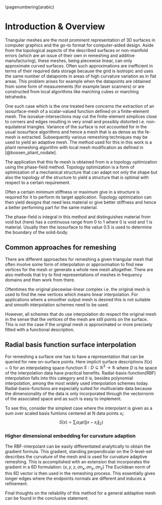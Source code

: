<!------->
<!--title: "Curvature based remeshing for phase field based topology optimization"-->
<!--subtitle: "Thesis as required for the attainment of the degree Master of Science" -->
<!--author: Tim Burg-->
<!--date: "2019-10-20"-->
<!--subject: ""-->
<!--keywords: [Markdown, Example]-->
<!--lang: "en"-->
<!--bibliography: ./bibliography/tot.bib-->
<!--...-->

\pagenumbering{arabic}
# Introduction & Overview 


Triangular meshes are the most prominent representation of 3D surfaces in computer graphics and the go-to format for computer-aided design. 
Aside from the topological aspects of the described surfaces or non-manifold errors (which are an issue of their own in remeshing and additive manufacturing),
these meshes, being piecewise linear, can only approximate curved surfaces. 
Often such approximations 
are inefficient in terms of their required data storage because the grid is isotropic and uses the same number of datapoints 
in areas of high curvature variation as in flat areas.
This problem arises for example when the datapoints are obtained from some form of measurements (for example laser scanners) or are 
constructed from local algorithms like marching cubes or marching tetrahedra.

One such case which is the one treated here concerns the extraction of an isosurface-mesh of a scalar-valued function defined on a finite-element mesh.
The isovalue-intersections may cut the finite-element simplices close to corners and edges resulting in very small and possibly distorted i.e. non-equilateral triangles.
Variance of the surface is not accounted for in the usual isosurface algorithms and hence a mesh that is 
as dense as the fe-mesh is extracted.
Subsequently various remeshing techniques may be used to yield an adaptive mesh.
The method used for this in this work is a pliant remeshing algorithm with local mesh modification as defined in [@bossen_pliant_nodate].

The application that this fe-mesh is obtained from is a topology optimization using the phase-field method.
Topology optimization is a form of optimization of a mechanical structure that can adapt not only the shape but also the topology of the 
structure to yield a structure that is optimal with respect to a certain requirement.

Often a certain minimum stiffness or maximum give in a structure is required for it to perform its target application.
Topology optimization can then yield designs that need less material or give better 
stiffness and hence a better performing part for the same material.

The phase-field is integral in this method and distinguishes material from void but (here) has a continuous range from 0 to 1 where 0 is void and 1 is material. 
Usually then the isosurface to the value 0.5 is used to determine the boundary of the solid-body.

## Common approaches for remeshing
There are different approaches for remeshing a given triangular mesh that often involve some form 
of interpolation or approximation to find new vertices for the mesh or generate a whole new mesh altogether. 
There are also methods that try to find representations of meshes in frequency domains and then work from there.

Oftentimes the original piecewise-linear complex i.e. the original mesh is used to find the new vertices which
means linear interpolation. For applications where a smoother output mesh is desired this is not suitable and 
smooth interpolation schemes need to be used.


However, all schemes that do use interpolation do respect the original mesh in the sense that the vertices of the mesh are still points on the surface.
This is not the case if the original mesh is approximated or more precisely fitted with a functional description.


## Radial basis function surface interpolation
For remeshing a surface one has to have a representation that can be queried for new on-surface points.
Here implicit surface descriptions $S(x)=0$ for an interpolating space-function $S: D\subseteq \mathbb{R}^3 \to\mathbb{R}$ where $D$ is he space 
of the interpolation data have practical benefits.
Radial-basis-function(RBF) interpolation falls into this category and it is, besides polynomial interpolation,
among the most widely used interpolation schemes today.
Radial-basis-functions are especially suited for multivariate data because the dimensionality of the data
is only incorporated through the vectornorm of the associated space and as such is easy to implement.

To see this, consider the simplest case where the interpolant is given as a sum over scaled basis funtions centered at N data points $x_i$:
$$S(x) = \sum_i \alpha_i \varphi(\lVert x-x_i\rVert_2)$$


### Higher dimensional embedding for curvature adaption
The RBF-interpolant can be easily differentiated analytically to obtain the gradient formula. 
This gradient, standing perpendicular on the 0-level-set describes the curvature of the mesh and is used
for curvature adaptive remeshing. 
This is accomplished with an extension that incorporates the gradient in a 6D formulation: $(x,y,z, \sigma n_x, \sigma n_y, \sigma n_z)$
The Euclidean norm of this 6D vector is then used in the 
remeshing process. This essentially gives longer edges where the endpoints normals are different and induces a refinement.

Final thoughts on the reliability of this method for a general addaptive mesh can be found in the conclusive statement.
